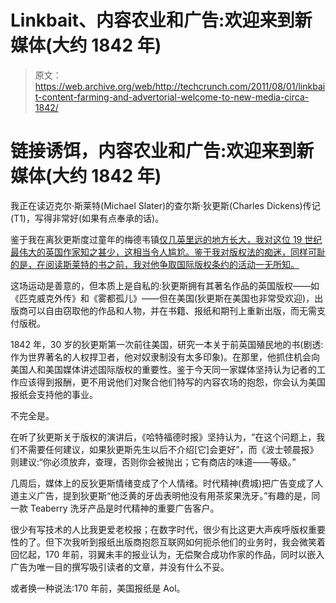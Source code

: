 # Linkbait、内容农业和广告:欢迎来到新媒体(大约 1842 年)

> 原文：<https://web.archive.org/web/http://techcrunch.com/2011/08/01/linkbait-content-farming-and-advertorial-welcome-to-new-media-circa-1842/>

# 链接诱饵，内容农业和广告:欢迎来到新媒体(大约 1842 年)

我正在读迈克尔·斯莱特(Michael Slater)的查尔斯·狄更斯(Charles Dickens)传记(T1)，写得非常好(如果有点奉承的话)。

鉴于我在离狄更斯度过童年的梅德韦镇[仅几英里远的地方长大，我对这位 19 世纪最伟大的英国作家知之甚少，这相当令人尴尬。鉴于我对版权法的痴迷，同样可耻的是，在阅读斯莱特的书之前，我对他争取国际版权条约的活动一无所知。](https://web.archive.org/web/20230204110909/http://en.wikipedia.org/wiki/Chatham,_Kent)

这场运动是善意的，但本质上是自私的:狄更斯拥有其著名作品的英国版权——如《匹克威克外传》和《雾都孤儿》——但在美国(狄更斯在美国也非常受欢迎)，出版商可以自由窃取他的作品和人物，并在书籍、报纸和期刊上重新出版，而无需支付版税。

1842 年，30 岁的狄更斯第一次前往美国，研究一本关于前英国殖民地的书(剧透:作为世界著名的人权捍卫者，他对奴隶制没有太多印象)。在那里，他抓住机会向美国人和美国媒体讲述国际版权的重要性。鉴于今天同一家媒体坚持认为记者的工作应该得到报酬，更不用说他们对聚合他们特写的内容农场的抱怨，你会认为美国报纸会支持他的事业。

不完全是。

在听了狄更斯关于版权的演讲后，《哈特福德时报》坚持认为，“在这个问题上，我们不需要任何建议，如果狄更斯先生以后不介绍[它]会更好”，而《波士顿晨报》则建议:“你必须放弃，查理，否则你会被抛出；它有商店的味道——等级。”

几周后，媒体上的反狄更斯情绪变成了个人情绪。时代精神(费城)把广告变成了人道主义广告，提到狄更斯“他泛黄的牙齿表明他没有用茶浆果洗牙。”有趣的是，同一款 Teaberry 洗牙产品是时代精神的重要广告客户。

很少有写技术的人比我更爱老校报；在数字时代，很少有比这更大声疾呼版权重要性的了。但下次我听到报纸出版商抱怨互联网如何扼杀他们的业务时，我会微笑着回忆起，170 年前，羽翼未丰的报业认为，无偿聚合成功作家的作品，同时以嵌入广告为唯一目的撰写吸引读者的文章，并没有什么不妥。

或者换一种说法:170 年前，美国报纸是 Aol。